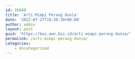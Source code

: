 ```yaml
---
id: 16688
title: 'Arti Mimpi Perang Dunia'
date: '2022-07-27T18:38:30+00:00'
author: admin
layout: post
guid: 'https://bos.awn.biz.id/arti-mimpi-perang-dunia/'
permalink: /arti-mimpi-perang-dunia/
categories:
    - Uncategorized
---
```



